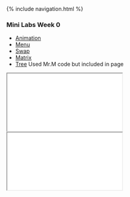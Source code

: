 {% include navigation.html %}

### Mini Labs Week 0
- [Animation](https://replit.com/@NatalieCohen/nataliecohengithubio-3?v=1#mini_labs/animation.py)
- [Menu](https://replit.com/@NatalieCohen/nataliecohengithubio-3?v=1#mini_labs/menu.py)
- [Swap](https://replit.com/@NatalieCohen/nataliecohengithubio-3?v=1#mini_labs/swap.py)
- [Matrix](https://replit.com/@NatalieCohen/nataliecohengithubio-3?v=1#mini_labs/matrix.py)
- [Tree](https://replit.com/@NatalieCohen/nataliecohengithubio-3?v=1#mini_labs/tree.py) Used Mr.M code but included in page



<div class=“row justify-content-center” style=“margin: 2%;“>
    <iframe height=“1000px” width=“700px” src=“https://replit.com/@NatalieCohen/nataliecohengithubio-3#mini_labs/animation.py”></iframe>
</div>

<div class=“row justify-content-center” style=“margin: 2%;“>
    <iframe height=“1000px” width=“700px” src=“https://replit.com/@PaigeMcCartin/menulab?lite=true#main.py”></iframe> 
</div>

